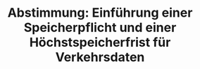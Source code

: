 ---
layout: abstimmung
title: "Abstimmung: Einführung einer Speicherpflicht und einer Höchstspeicherfrist für Verkehrsdaten"
categories:
 - Recht
 - Verbraucherschutz
tags:
 - Vorratsdatenspeicherung
abstimmung:
 legislaturperiode: 18
 bundestagssitzung: 131
 abstimmung: 1
links:
 - title: https://www.bundestag.de/parlament/plenum/abstimmung/abstimmung?id=365
   url: https://www.bundestag.de/parlament/plenum/abstimmung/abstimmung?id=365
 - title: http://www.abgeordnetenwatch.de/wiedereinfuehrung_der_vorratsdatenspeicherung-1105-767.html
   url: http://www.abgeordnetenwatch.de/wiedereinfuehrung_der_vorratsdatenspeicherung-1105-767.html
data:
 - title: Abstimmungsergebnis 20151016_1-data.pdf
   url: /res/abstimmungsliste/20151016_1-data.pdf
 - title: Abstimmungsergebnis 20151016_1_xls-data.csv
   url: /res/abstimmungsliste/analyses/20151016_1_xls-data.csv
documents:
 - title: Drucksache 18/05088.pdf
   url: http://dip21.bundestag.de/dip21/btd/18/050/1805088.pdf
   local: /res/abstimmungsdaten/018-131-01/1805088.pdf
 - title: Drucksache 18/06391.pdf
   url: http://dip21.bundestag.de/dip21/btd/18/063/1806391.pdf
   local: /res/abstimmungsdaten/018-131-01/1806391.pdf
preview: |
     Deutscher Bundestag
    
     131. Sitzung des Deutschen Bundestages
     am Freitag, 16.Oktober 2015
    
     Endgültiges Ergebnis der Namentlichen Abstimmung Nr. 1
    
     Gesetzentwurf der Fraktionen der CDU/CSU und SPD
     Entwurf eines Gesetzes zur Einführung einer Speicherpflicht und einer Höchstspeicherfrist
     für Verkehrsdaten
     - Drucksachen 18/5088 und 18/6391 -
    
     Abgegebene Stimmen insgesamt:
    
     559
    
     Nicht abgegebene Stimmen:
     Ja-Stimmen:
    
     71
     404
    
     Nein-Stimmen:
    
     148
    
     Enthaltungen:
    
     7
    
     Ungültige:
    
     0
    
     Berlin, den 16.10.2015
    
     Beginn: 10:32
     Ende: 10:35
---